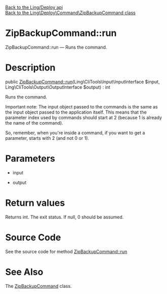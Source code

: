 [Back to the Ling/Deploy api](https://github.com/lingtalfi/Deploy/blob/master/doc/api/Ling/Deploy.md)<br>
[Back to the Ling\Deploy\Command\ZipBackupCommand class](https://github.com/lingtalfi/Deploy/blob/master/doc/api/Ling/Deploy/Command/ZipBackupCommand.md)


ZipBackupCommand::run
================



ZipBackupCommand::run — Runs the command.




Description
================


public [ZipBackupCommand::run](https://github.com/lingtalfi/Deploy/blob/master/doc/api/Ling/Deploy/Command/ZipBackupCommand/run.md)(Ling\CliTools\Input\InputInterface $input, Ling\CliTools\Output\OutputInterface $output) : int




Runs the command.

Important note:
The input object passed to the commands is the same as the input object passed to the application itself.
This means that the parameter index used by commands should start at 2 (because 1 is already the name of the command).

So, remember, when you're inside a command, if you want to get a parameter, starts with 2 (and not 0 or 1).




Parameters
================


- input

    

- output

    


Return values
================

Returns int.
The exit status.
If null, 0 should be assumed.







Source Code
===========
See the source code for method [ZipBackupCommand::run](https://github.com/lingtalfi/Deploy/blob/master/Command/ZipBackupCommand.php#L44-L130)


See Also
================

The [ZipBackupCommand](https://github.com/lingtalfi/Deploy/blob/master/doc/api/Ling/Deploy/Command/ZipBackupCommand.md) class.



